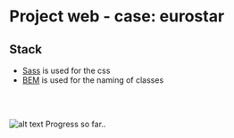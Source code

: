 # Project web - case: eurostar
## Stack
- [Sass](https://sass-lang.com/) is used for the css
- [BEM](http://getbem.com/introduction/) is used for the naming of classes

<br>
<br>

![alt text](https://i.gyazo.com/25e587febcf010e810387d569d30d52e.gif)
Progress so far..

